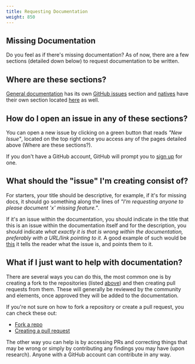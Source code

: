 ```yaml
---
title: Requesting Documentation
weight: 850
---
```


Missing Documentation
--------------------------------
Do you feel as if there's missing documentation? As of now, there are a few sections (detailed down below) to request documentation to be written.

Where are these sections?
--------------------------------
[General documentation](https://docs.fivem.net/) has its own [GitHub issues](https://github.com/citizenfx/fivem-docs/issues) section and [natives](https://docs.fivem.net/natives/) have their own section located [here](https://github.com/citizenfx/natives/issues) as well.

How do I open an issue in any of these sections?
--------------------------------
You can open a new issue by clicking on a green button that reads *"New Issue"*, located on the top right once you access any of the pages detailed above (Where are these sections?).

If you don't have a GitHub account, GitHub will prompt you to [sign up](https://github.com/signup) for one.

What should the "issue" I'm creating consist of?
--------------------------------
For starters, your title should be descriptive, for example, if it's for missing docs, it should go something along the lines of *"I'm requesting anyone to please document 'x' missing feature."*.

If it's an issue within the documentation, you should indicate in the title that this is an issue within the documentation itself and for the description, you should indicate _what exactly it is that is wrong within the documentation, preferably with a URL/link pointing to it._ A good example of such would be [this](https://github.com/citizenfx/fivem-docs/issues/332) it tells the reader what the issue is, and points them to it.

What if I just want to help with documentation?
--------------------------------
There are several ways you can do this, the most common one is by creating a fork to the repositories (listed [above](#where-are-these-sections)) and then creating pull requests from them. These will generally be reviewed by the community and elements, once approved they will be added to the documentation.

If you're not sure on how to fork a repository or create a pull request, you can check these out:

- [Fork a repo](https://docs.github.com/es/get-started/quickstart/fork-a-repo)
- [Creating a pull request](https://docs.github.com/en/pull-requests/collaborating-with-pull-requests/proposing-changes-to-your-work-with-pull-requests/creating-a-pull-request)

The other way you can help is by accessing PRs and correcting things that may be wrong or simply by contributing any findings you may have (upon research). Anyone with a GitHub account can contribute in any way.
